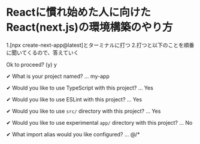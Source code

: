 # Reactに慣れ始めた人に向けたReact(next.js)の環境構築のやり方


1.[npx create-next-app@latest]とターミナルに打つ
2.打つと以下のことを順番に聞いてくるので、答えていく

Ok to proceed? (y) y

✔ What is your project named? … my-app

✔ Would you like to use TypeScript with this project? …  Yes

✔ Would you like to use ESLint with this project? …  Yes

✔ Would you like to use `src/` directory with this project? …  Yes

✔ Would you like to use experimental `app/` directory with this project? … No

✔ What import alias would you like configured? … @/*
